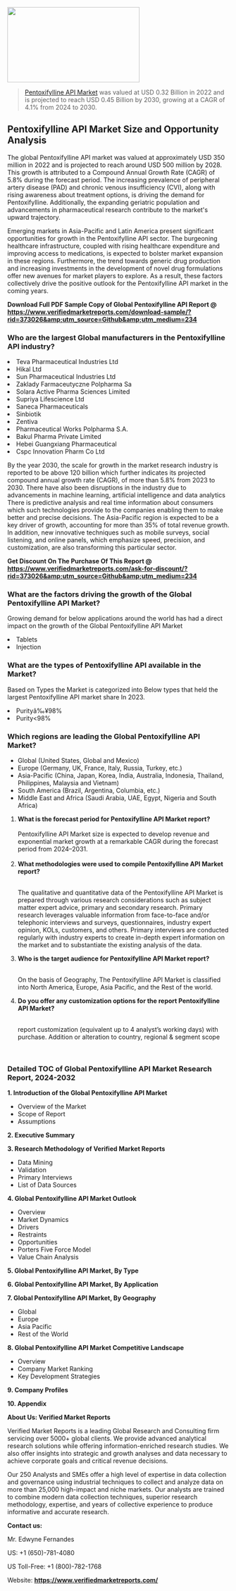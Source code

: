 
<img src="https://ffe5etoiles.com/wp-content/uploads/2024/12/MST1-300x171.png" alt="" width="300" height="171" class="alignnone size-medium wp-image-20088" /><blockquote><p><p><a href="https://www.verifiedmarketreports.com/download-sample/?rid=373026&utm_source=Github&utm_medium=234" target="_blank">Pentoxifylline API Market</a> was valued at USD 0.32 Billion in 2022 and is projected to reach USD 0.45 Billion by 2030, growing at a CAGR of 4.1% from 2024 to 2030.</p></blockquote><p><h2>Pentoxifylline API Market Size and Opportunity Analysis</h2><p>The global Pentoxifylline API market was valued at approximately USD 350 million in 2022 and is projected to reach around USD 500 million by 2028. This growth is attributed to a Compound Annual Growth Rate (CAGR) of 5.8% during the forecast period. The increasing prevalence of peripheral artery disease (PAD) and chronic venous insufficiency (CVI), along with rising awareness about treatment options, is driving the demand for Pentoxifylline. Additionally, the expanding geriatric population and advancements in pharmaceutical research contribute to the market's upward trajectory.</p><p>Emerging markets in Asia-Pacific and Latin America present significant opportunities for growth in the Pentoxifylline API sector. The burgeoning healthcare infrastructure, coupled with rising healthcare expenditure and improving access to medications, is expected to bolster market expansion in these regions. Furthermore, the trend towards generic drug production and increasing investments in the development of novel drug formulations offer new avenues for market players to explore. As a result, these factors collectively drive the positive outlook for the Pentoxifylline API market in the coming years.</p></p><p class=""><strong>Download Full PDF Sample Copy of Global Pentoxifylline API Report @ <a href="https://www.verifiedmarketreports.com/download-sample/?rid=373026&amp;utm_source=Github&amp;utm_medium=234" target="_blank">https://www.verifiedmarketreports.com/download-sample/?rid=373026&amp;utm_source=Github&amp;utm_medium=234</a></strong></p><h3 id="" class="">Who are the largest Global manufacturers in the Pentoxifylline API industry?</h3><p><li>Teva Pharmaceutical Industries Ltd</li><li> Hikal Ltd</li><li> Sun Pharmaceutical Industries Ltd</li><li> Zaklady Farmaceutyczne Polpharma Sa</li><li> Solara Active Pharma Sciences Limited</li><li> Supriya Lifescience Ltd</li><li> Saneca Pharmaceuticals</li><li> Sinbiotik</li><li> Zentiva</li><li> Pharmaceutical Works Polpharma S.A.</li><li> Bakul Pharma Private Limited</li><li> Hebei Guangxiang Pharmaceutical</li><li> Cspc Innovation Pharm Co Ltd</li></p><div class=""><div class="" dir="" data-message-author-role="" data-message-id="" data-message-model-slug=""><div class=""><div class=""><div class=""><div class="" dir="" data-message-author-role="" data-message-id="" data-message-model-slug=""><div class=""><div class=""><p>By the year 2030, the scale for growth in the market research industry is reported to be above 120 billion which further indicates its projected compound annual growth rate (CAGR), of more than 5.8% from 2023 to 2030. There have also been disruptions in the industry due to advancements in machine learning, artificial intelligence and data analytics There is predictive analysis and real time information about consumers which such technologies provide to the companies enabling them to make better and precise decisions. The Asia-Pacific region is expected to be a key driver of growth, accounting for more than 35% of total revenue growth. In addition, new innovative techniques such as mobile surveys, social listening, and online panels, which emphasize speed, precision, and customization, are also transforming this particular sector.</p><p><strong>Get Discount On The Purchase Of This Report @&nbsp; <a href="https://www.verifiedmarketreports.com/ask-for-discount/?rid=373026&amp;utm_source=Github&amp;utm_medium=234" target="_blank">https://www.verifiedmarketreports.com/ask-for-discount/?rid=373026&amp;utm_source=Github&amp;utm_medium=234</a></strong></p></div></div></div></div></div></div></div></div><h3 id="" class="">What are the factors driving the growth of the Global Pentoxifylline API Market?</h3><p id="" class="">Growing demand for below applications around the world has had a direct impact on the growth of the Global Pentoxifylline API Market</p><p id="" class=""><li>Tablets</li><li> Injection</li></p><h3 id="" class="">What are the types of Pentoxifylline API available in the Market?</h3><p id="" class="">Based on Types the Market is categorized into Below types that held the largest Pentoxifylline API market share In 2023.</p><p id="" class=""><li>Purityâ‰¥98%</li><li> Purity<98%</li></p><h3 id="" class="">Which regions are leading the Global Pentoxifylline API Market?</h3><ul><li>Global (United States, Global and Mexico)</li><li>Europe (Germany, UK, France, Italy, Russia, Turkey, etc.)</li><li>Asia-Pacific (China, Japan, Korea, India, Australia, Indonesia, Thailand, Philippines, Malaysia and Vietnam)</li><li>South America (Brazil, Argentina, Columbia, etc.)</li><li>Middle East and Africa (Saudi Arabia, UAE, Egypt, Nigeria and South Africa)</li></ul><p><ol><li><strong>What is the forecast period for Pentoxifylline API Market report?<br /></strong><br /><span data-sheets-root="1" data-sheets-value="{&quot;1&quot;:2,&quot;2&quot;:&quot;XXXX size is expected to develop revenue and exponential market growth at a remarkable CAGR during the forecast period from 2024&ndash;2030.&quot;}" data-sheets-userformat="{&quot;2&quot;:12674,&quot;4&quot;:{&quot;1&quot;:2,&quot;2&quot;:16776960},&quot;10&quot;:2,&quot;11&quot;:0,&quot;15&quot;:&quot;Arial&quot;,&quot;16&quot;:12}">Pentoxifylline API Market size is expected to develop revenue and exponential market growth at a remarkable CAGR during the forecast period from 2024&ndash;2031.</span><br /><br /></li><li><strong>What methodologies were used to compile Pentoxifylline API Market report?<br /><br /></strong><p>The qualitative and quantitative data of the&nbsp;Pentoxifylline API Market is prepared through various research considerations such as subject matter expert advice, primary and secondary research. Primary research leverages valuable information from face-to-face and/or telephonic interviews and surveys, questionnaires, industry expert opinion, KOLs, customers, and others. Primary interviews are conducted regularly with industry experts to create in-depth expert information on the market and to substantiate the existing analysis of the data.&nbsp;</p></li><li><strong>Who is the target audience for Pentoxifylline API Market report?<br /><br /></strong><p>On the basis of Geography, The&nbsp;Pentoxifylline API Market is classified into North America, Europe, Asia Pacific, and the Rest of the world.</p></li><li><strong>Do you offer any customization options for the report Pentoxifylline API Market?<br /><br /></strong><p>report customization (equivalent up to 4 analyst&rsquo;s working days) with purchase. Addition or alteration to country, regional &amp; segment scope</p><p>&nbsp;</p></li></ol></p><h3 id="" class="">Detailed TOC of Global Pentoxifylline API Market Research Report, 2024-2032</h3><p id="" class=""><strong>1. Introduction of the Global Pentoxifylline API Market</strong></p><ul><li>Overview of the Market</li><li>Scope of Report</li><li>Assumptions</li></ul><p id="" class=""><strong>2. Executive Summary</strong></p><p id="" class=""><strong>3. Research Methodology of&nbsp;Verified Market Reports</strong></p><ul><li>Data Mining</li><li>Validation</li><li>Primary Interviews</li><li>List of Data Sources</li></ul><p id="" class=""><strong>4. Global Pentoxifylline API Market Outlook</strong></p><ul><li>Overview</li><li>Market Dynamics</li><li>Drivers</li><li>Restraints</li><li>Opportunities</li><li>Porters Five Force Model</li><li>Value Chain Analysis</li></ul><p id="" class=""><strong>5. Global Pentoxifylline API Market, By&nbsp;Type</strong></p><p id="" class=""><strong>6. Global Pentoxifylline API Market, By Application</strong></p><p id="" class=""><strong>7. Global Pentoxifylline API Market, By Geography</strong></p><ul><li>Global</li><li>Europe</li><li>Asia Pacific</li><li>Rest of the World</li></ul><p id="" class=""><strong>8. Global Pentoxifylline API Market Competitive Landscape</strong></p><ul><li>Overview</li><li>Company Market Ranking</li><li>Key Development Strategies</li></ul><p id="" class=""><strong>9. Company Profiles</strong></p><p id="" class=""><strong>10. Appendix</strong></p><p id="" class=""><strong>About Us: Verified Market Reports</strong></p><p id="" class="">Verified Market Reports is a leading Global Research and Consulting firm servicing over 5000+ global clients. We provide advanced analytical research solutions while offering information-enriched research studies. We also offer insights into strategic and growth analyses and data necessary to achieve corporate goals and critical revenue decisions.</p><p id="" class="">Our 250 Analysts and SMEs offer a high level of expertise in data collection and governance using industrial techniques to collect and analyze data on more than 25,000 high-impact and niche markets. Our analysts are trained to combine modern data collection techniques, superior research methodology, expertise, and years of collective experience to produce informative and accurate research.</p><p id="" class=""><strong>Contact us:</strong></p><p id="" class="">Mr. Edwyne Fernandes</p><p id="" class="">US: +1 (650)-781-4080</p><p id="" class="">US Toll-Free: +1 (800)-782-1768</p><p id="" class="">Website: <a target="" data-test-app-aware-link=""><strong>https://www.verifiedmarketreports.com/</strong></a></p>
